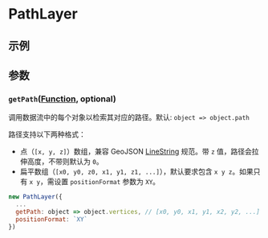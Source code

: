 # PathLayer

## 示例

<ClientOnly>
  <common-code-view name="deckgl-path-layer" />
</ClientOnly>

## 参数

### `getPath`([Function](https://deck.gl/#/documentation/developer-guide/using-layers?section=accessors), optional)

调用数据流中的每个对象以检索其对应的路径。默认: `object => object.path`

路径支持以下两种格式：

- 点（`[x, y, z]`）数组，兼容 GeoJSON [LineString](https://tools.ietf.org/html/rfc7946#section-3.1.4) 规范。带 `z` 值，路径会拉伸高度，不带则默认为 `0`。
- 扁平数组（`[x0, y0, z0, x1, y1, z1, ...]`），默认要求包含 `x y z`。如果只有 `x y`，需设置 `positionFormat` 参数为 `XY`。

```js
new PathLayer({
  ...
  getPath: object => object.vertices, // [x0, y0, x1, y1, x2, y2, ...]
  positionFormat: `XY`
})
```

